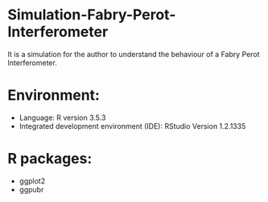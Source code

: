 # Simulation-Fabry-Perot-Interferometer
It is a simulation for the author to understand the behaviour of a Fabry Perot Interferometer. 

# Environment:
* Language: R version 3.5.3
* Integrated development environment (IDE): RStudio Version 1.2.1335

# R packages: 
* ggplot2
* ggpubr
